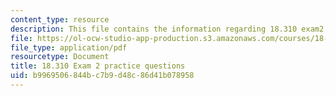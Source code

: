 ```yaml
---
content_type: resource
description: This file contains the information regarding 18.310 exam2 practice questions.
file: https://ol-ocw-studio-app-production.s3.amazonaws.com/courses/18-310-principles-of-discrete-applied-mathematics-fall-2013/b9969506844bc7b9d48c86d41b078958_MIT18_310F13_PracExam2.pdf
file_type: application/pdf
resourcetype: Document
title: 18.310 Exam 2 practice questions
uid: b9969506-844b-c7b9-d48c-86d41b078958
---
```

